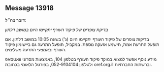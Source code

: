 ## Message 13918

דובר צה״ל:

*בדיקת צופרים של פיקוד העורף יתקיימו היום במושב דלתון* 

בדיקות צופרים של פיקוד העורף יתקיימו היום (ג') בשעה 10:05 במושב דלתון. 
אם תופעל התרעת אמת, תישמע אזעקה נוספת.
במקביל, תופעל התרעה גם ביישומון פיקוד העורף ובאמצעי התרעה משלימים.

מידע נוסף אפשר למצוא במוקד פיקוד העורף בטלפון 104, באמצעות מסרוני וואטסאפ לטלפון 052-9104104, בפורטל הלאומי בכתובת: oref.org.il וברשתות החברתיות.

